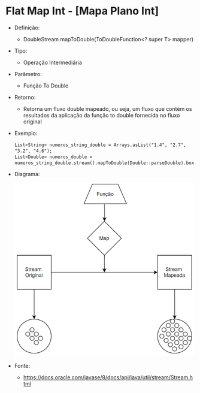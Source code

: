 # Flat Map Int - [Mapa Plano Int]

- Definição: 
    - DoubleStream mapToDouble(ToDoubleFunction<? super T> mapper)

- Tipo: 
    - Operação Intermediária

- Parâmetro:
    - Função To Double

- Retorno:
    - Retorna um fluxo double mapeado, ou seja, um fluxo que contém os resultados da aplicação da função to double fornecida no fluxo original 

- Exemplo: 
    ```
    List<String> numeros_string_double = Arrays.asList("1.4", "2.7", "3.2", "4.6");
	List<Double> numeros_double = numeros_string_double.stream().mapToDouble(Double::parseDouble).boxed().toList();
    ```
- Diagrama:

    ![Map](../images/04_map.png)

- Fonte: 
    - https://docs.oracle.com/javase/8/docs/api/java/util/stream/Stream.html